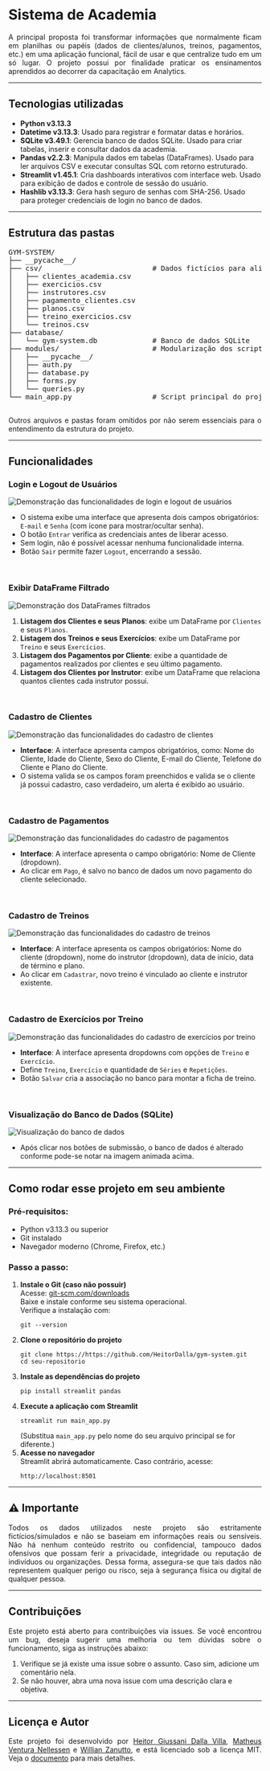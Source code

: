 <h1>Sistema de Academia</h1>

<p align="justify">A principal proposta foi transformar informações que normalmente ficam em planilhas ou papéis (dados de clientes/alunos, treinos, pagamentos, etc.) em uma aplicação funcional, fácil de usar e que centralize tudo em um só lugar. O projeto possui por finalidade praticar os ensinamentos aprendidos ao decorrer da capacitação em Analytics.</p>

<hr>

<h2>Tecnologias utilizadas</h2>
<ul>
    <li><strong>Python v3.13.3</strong></li>
    <li><strong>Datetime v3.13.3</strong>: Usado para registrar e formatar datas e horários.</li>
    <li><strong>SQLite v3.49.1</strong>: Gerencia banco de dados SQLite. Usado para criar tabelas, inserir e consultar dados da academia.</li>
    <li><strong>Pandas v2.2.3</strong>: Manipula dados em tabelas (DataFrames). Usado para ler arquivos CSV e executar consultas SQL com retorno estruturado.</li>
    <li><strong>Streamlit v1.45.1</strong>: Cria dashboards interativos com interface web. Usado para exibição de dados e controle de sessão do usuário.</li>
    <li><strong>Hashlib v3.13.3</strong>: Gera hash seguro de senhas com SHA-256. Usado para proteger credenciais de login no banco de dados.</li>
</ul>

<hr>

<h2>Estrutura das pastas</h2>

<pre>
GYM-SYSTEM/
├── __pycache__/
├── csv/                          # Dados fictícios para alimentar SQL
│   ├── clientes_academia.csv
│   ├── exercicios.csv
│   ├── instrutores.csv
│   ├── pagamento_clientes.csv
│   ├── planos.csv
│   ├── treino_exercicios.csv
│   └── treinos.csv
├── database/
│   └── gym-system.db             # Banco de dados SQLite
├── modules/                      # Modularização dos scripts do projeto
│   ├── __pycache__/
│   ├── auth.py
│   ├── database.py
│   ├── forms.py
│   └── queries.py
└── main_app.py                   # Script principal do projeto

</pre>

<p align="justify">Outros arquivos e pastas foram omitidos por não serem essenciais para o entendimento da estrutura do projeto.</p>

<hr>

<h2>Funcionalidades</h2>

<h3 id="login-logout">Login e Logout de Usuários</h3>
<img src="./img/demonstracao_login_e_logout.gif" alt="Demonstração das funcionalidades de login e logout de usuários" />
<ul>
  <li>O sistema exibe uma interface que apresenta dois campos obrigatórios: <code>E-mail</code> e <code>Senha</code> (com ícone para mostrar/ocultar senha).</li>
  <li>O botão <code>Entrar</code> verifica as credenciais antes de liberar acesso.</li>
  <li>Sem login, não é possível acessar nenhuma funcionalidade interna.</li>
  <li>Botão <code>Sair</code> permite fazer <code>Logout</code>, encerrando a sessão.</li>
</ul>

<br>

<h3>Exibir DataFrame Filtrado</h3>
<img src="./img/demonstracao_filtros.gif" alt="Demonstração dos DataFrames filtrados" />
<ol>
  <li><strong>Listagem dos Clientes e seus Planos</strong>: exibe um DataFrame por <code>Clientes</code> e seus <code>Planos</code>.</li>
  <li><strong>Listagem dos Treinos e seus Exercícios</strong>: exibe um DataFrame por <code>Treino</code> e seus <code>Exercícios</code>.</li>
  <li><strong>Listagem dos Pagamentos por Cliente</strong>: exibe a quantidade de pagamentos realizados por clientes e seu último pagamento.</li>
  <li><strong>Listagem dos Clientes por Instrutor</strong>: exibe um DataFrame que relaciona quantos clientes cada instrutor possui.</li>
</ol>

<br>

<h3>Cadastro de Clientes</h3>
<img src="./img/demonstracao_formulario_clientes.gif" alt="Demonstração das funcionalidades do cadastro de clientes"/>
<ul>
  <li><strong>Interface</strong>: A interface apresenta campos obrigatórios, como: Nome do Cliente, Idade do Cliente, Sexo do Cliente, E-mail do Cliente, Telefone do Cliente e Plano do Cliente.</li>
  <li>O sistema valida se os campos foram preenchidos e valida se o cliente já possui cadastro, caso verdadeiro, um alerta é exibido ao usuário.</li>
</ul>

<br>

<h3>Cadastro de Pagamentos</h3>
<img src="./img/demonstracao_formulario_pagamento.gif" alt="Demonstração das funcionalidades do cadastro de pagamentos" />
<ul>
  <li><strong>Interface</strong>: A interface apresenta o campo obrigatório: Nome de Cliente (dropdown).</li>
  <li>Ao clicar em <code>Pago</code>, é salvo no banco de dados um novo pagamento do cliente selecionado.</li>
</ul>

<br>

<h3>Cadastro de Treinos</h3>
<img src="./img/demonstracao_formulario_treino.gif" alt="Demonstração das funcionalidades do cadastro de treinos" />
<ul>
  <li><strong>Interface</strong>: A interface apresenta os campos obrigatórios: Nome do cliente (dropdown), nome do instrutor (dropdown), data de início, data de término e plano.</li>
  <li>Ao clicar em <code>Cadastrar</code>, novo treino é vinculado ao cliente e instrutor existente.</li>
</ul>

<br>

<h3>Cadastro de Exercícios por Treino</h3>
<img src="./img/demonstracao_formulario_exercicios_por_treino.gif" alt="Demonstração das funcionalidades do cadastro de exercícios por treino" />
<ul>
  <li><strong>Interface</strong>: A interface apresenta dropdowns com opções de <code>Treino</code> e <code>Exercício</code>.</li>
  <li>Define <code>Treino</code>, <code>Exercício</code> e quantidade de <code>Séries</code> e <code>Repetições</code>.</li>
  <li>Botão <code>Salvar</code> cria a associação no banco para montar a ficha de treino.</li>
</ul>

<br>

<h3>Visualização do Banco de Dados (SQLite)</h3>
<img src="./img/demosntracao_banco_de_dados.gif" alt="Visualização do banco de dados" />
<ul>
  <li>Após clicar nos botões de submissão, o banco de dados é alterado conforme pode-se notar na imagem animada acima.</li>
</ul>

<hr>

<h2>Como rodar esse projeto em seu ambiente</h2>

<h3>Pré-requisitos:</h3>
<ul>
  <li>Python v3.13.3 ou superior</li>
  <li>Git instalado</li>
  <li>Navegador moderno (Chrome, Firefox, etc.)</li>
</ul>

<h3>Passo a passo:</h3>
<ol>

  <li>
    <strong>Instale o Git (caso não possuir)</strong><br>
    Acesse: <a href="https://git-scm.com/downloads" target="_blank">git-scm.com/downloads</a><br>
    Baixe e instale conforme seu sistema operacional.<br>
    Verifique a instalação com:
    <pre><code>git --version</code></pre>
  </li>

  <li>
    <strong>Clone o repositório do projeto</strong>
    <pre><code>git clone https://https://github.com/HeitorDalla/gym-system.git
cd seu-repositorio</code></pre>
  </li>

  <li>
    <strong>Instale as dependências do projeto</strong><br>
    <pre><code>pip install streamlit pandas</code></pre>
  </li>

  <li>
    <strong>Execute a aplicação com Streamlit</strong>
    <pre><code>streamlit run main_app.py</code></pre>
    (Substitua <code>main_app.py</code> pelo nome do seu arquivo principal se for diferente.)
  </li>

  <li>
    <strong>Acesse no navegador</strong><br>
    Streamlit abrirá automaticamente. Caso contrário, acesse:
    <pre><code>http://localhost:8501</code></pre>
  </li>

</ol>

<hr>

<h2>⚠️ Importante</h2>

<p align="justify">Todos os dados utilizados neste projeto são estritamente fictícios/simulados e não se baseiam em informações reais ou sensíveis. Não há nenhum conteúdo restrito ou confidencial, tampouco dados ofensivos que possam ferir a privacidade, integridade ou reputação de indivíduos ou organizações. Dessa forma, assegura-se que tais dados não representem qualquer perigo ou risco, seja à segurança física ou digital de qualquer pessoa.</p>

<hr>

<h2>Contribuições</h2>
<p align="justify">Este projeto está aberto para contribuições via issues. Se você encontrou um bug, deseja sugerir uma melhoria ou tem dúvidas sobre o funcionamento, siga as instruções abaixo:</p>
<ol>
    <li>Verifique se já existe uma issue sobre o assunto. Caso sim, adicione um comentário nela.</li>
    <li>Se não houver, abra uma nova issue com uma descrição clara e objetiva.</li>
</ol>

<hr>

<h2>Licença e Autor</h2>
<p align="justify">Este projeto foi desenvolvido por <a href="https://github.com/HeitorDalla">Heitor Giussani Dalla Villa</a>, <a href="https://github.com/MatheusVenturaNellessen">Matheus Ventura Nellessen</a> e <a href="https://github.com/WillZanutto">Willian Zanutto</a>, e está licenciado sob a licença MIT. Veja o <a href="./LICENSE">documento</a> para mais detalhes.</p>
